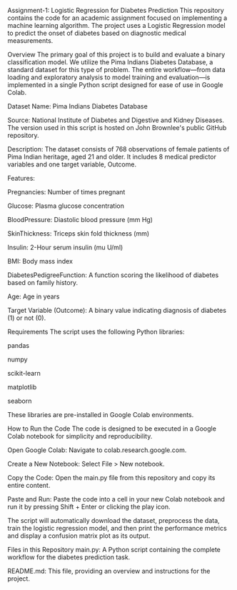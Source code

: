 Assignment-1: Logistic Regression for Diabetes Prediction
This repository contains the code for an academic assignment focused on implementing a machine learning algorithm. The project uses a Logistic Regression model to predict the onset of diabetes based on diagnostic medical measurements.

Overview
The primary goal of this project is to build and evaluate a binary classification model. We utilize the Pima Indians Diabetes Database, a standard dataset for this type of problem. The entire workflow—from data loading and exploratory analysis to model training and evaluation—is implemented in a single Python script designed for ease of use in Google Colab.

Dataset
Name: Pima Indians Diabetes Database

Source: National Institute of Diabetes and Digestive and Kidney Diseases. The version used in this script is hosted on John Brownlee's public GitHub repository.

Description: The dataset consists of 768 observations of female patients of Pima Indian heritage, aged 21 and older. It includes 8 medical predictor variables and one target variable, Outcome.

Features:

Pregnancies: Number of times pregnant

Glucose: Plasma glucose concentration

BloodPressure: Diastolic blood pressure (mm Hg)

SkinThickness: Triceps skin fold thickness (mm)

Insulin: 2-Hour serum insulin (mu U/ml)

BMI: Body mass index

DiabetesPedigreeFunction: A function scoring the likelihood of diabetes based on family history.

Age: Age in years

Target Variable (Outcome): A binary value indicating diagnosis of diabetes (1) or not (0).

Requirements
The script uses the following Python libraries:

pandas

numpy

scikit-learn

matplotlib

seaborn

These libraries are pre-installed in Google Colab environments.

How to Run the Code
The code is designed to be executed in a Google Colab notebook for simplicity and reproducibility.

Open Google Colab: Navigate to colab.research.google.com.

Create a New Notebook: Select File > New notebook.

Copy the Code: Open the main.py file from this repository and copy its entire content.

Paste and Run: Paste the code into a cell in your new Colab notebook and run it by pressing Shift + Enter or clicking the play icon.

The script will automatically download the dataset, preprocess the data, train the logistic regression model, and then print the performance metrics and display a confusion matrix plot as its output.

Files in this Repository
main.py: A Python script containing the complete workflow for the diabetes prediction task.

README.md: This file, providing an overview and instructions for the project.
